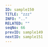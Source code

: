```yaml
---
ID: sample150
TITLE: "zzz"
INFO: ".."
RELATED: ""
seqNo: 66
prevID: sample149
nextID: sample151
---
```

